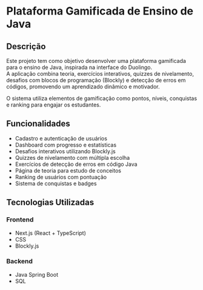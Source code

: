 # Plataforma Gamificada de Ensino de Java

## Descrição
Este projeto tem como objetivo desenvolver uma plataforma gamificada para o ensino de Java, inspirada na interface do Duolingo.  
A aplicação combina teoria, exercícios interativos, quizzes de nivelamento, desafios com blocos de programação (Blockly) e detecção de erros em códigos, promovendo um aprendizado dinâmico e motivador.  

O sistema utiliza elementos de gamificação como pontos, níveis, conquistas e ranking para engajar os estudantes.

## Funcionalidades
- Cadastro e autenticação de usuários  
- Dashboard com progresso e estatísticas  
- Desafios interativos utilizando Blockly.js  
- Quizzes de nivelamento com múltipla escolha  
- Exercícios de detecção de erros em código Java  
- Página de teoria para estudo de conceitos  
- Ranking de usuários com pontuação  
- Sistema de conquistas e badges  

## Tecnologias Utilizadas
### Frontend
- Next.js (React + TypeScript)  
- CSS    
- Blockly.js  

### Backend
- Java Spring Boot    
- SQL  
